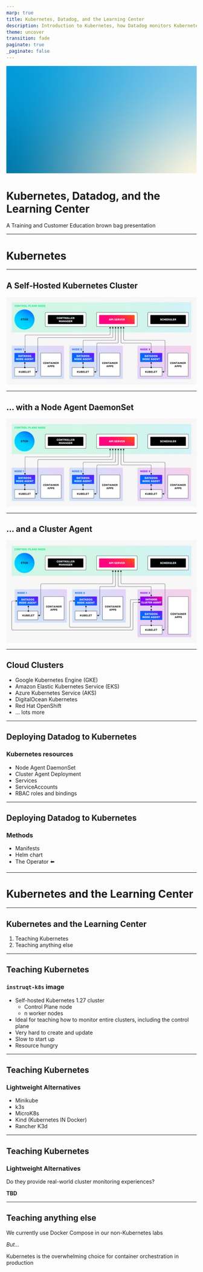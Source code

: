 ```yaml
---
marp: true
title: Kubernetes, Datadog, and the Learning Center
description: Introduction to Kubernetes, how Datadog monitors Kubernetes clusters, and how to use Kubernetes in Learning Center tracks.
theme: uncover
transition: fade
paginate: true
_paginate: false
---
```


![bg opacity](./assets/gradient.jpg)

# <!--fit--> Kubernetes, Datadog, and the Learning Center

A Training and Customer Education
brown bag presentation 

<style scoped>a { color: #36c; }</style>

<!-- This is presenter note. You can write down notes through HTML comment. -->
---

# Kubernetes

---

## A Self-Hosted Kubernetes Cluster

![w:1024](./assets/agent_daemonset.png)

---

## ... with a Node Agent DaemonSet

![w:1024](./assets/agent_daemonset.png)

---

## ... and a Cluster Agent

![w:1024](./assets/cluster_agent.png)

---

## Cloud Clusters

- Google Kubernetes Engine (GKE)
- Amazon Elastic Kubernetes Service (EKS)
- Azure Kubernetes Service (AKS)
- DigitalOcean Kubernetes
- Red Hat OpenShift
- ... lots more

---

## Deploying Datadog to Kubernetes

### Kubernetes resources

- Node Agent DaemonSet
- Cluster Agent Deployment
- Services
- ServiceAccounts
- RBAC roles and bindings

---

## Deploying Datadog to Kubernetes

### Methods
- Manifests
- Helm chart
- The Operator ⬅️ 

---

# Kubernetes and the Learning Center

---

## Kubernetes and the Learning Center

1. Teaching Kubernetes
2. Teaching anything else

---

## Teaching Kubernetes

### `instruqt-k8s` image 

  - Self-hosted Kubernetes 1.27 cluster
    - Control Plane node
    - n worker nodes
  - Ideal for teaching how to monitor entire clusters, including the control plane
  - Very hard to create and update
  - Slow to start up
  - Resource hungry

---

## Teaching Kubernetes

### Lightweight Alternatives

- Minikube
- k3s
- MicroK8s
- Kind (Kubernetes IN Docker)
- Rancher K3d

---

## Teaching Kubernetes

### Lightweight Alternatives

Do they provide real-world cluster monitoring experiences?

**TBD**

---

## Teaching anything else

We currently use Docker Compose in 
our non-Kubernetes labs

*But...*

Kubernetes is the overwhelming choice for 
container orchestration in production


